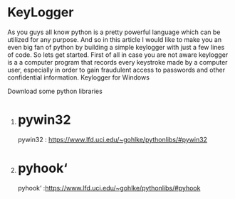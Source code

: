 # KeyLogger
As you guys all know python is a pretty powerful language which can be utilized for any purpose. And so in this article I would like to make you an even big fan of python by building a simple keylogger with just a few lines of code.
So lets get started. First of all in case you are not aware keylogger is a a computer program that records every keystroke made by a computer user, especially in order to gain fraudulent access to passwords and other confidential information. 
Keylogger for Windows

Download some python libraries
1) # pywin32 
     pywin32 : https://www.lfd.uci.edu/~gohlke/pythonlibs/#pywin32
2) # pyhook‘  
     pyhook‘ :https://www.lfd.uci.edu/~gohlke/pythonlibs/#pyhook

